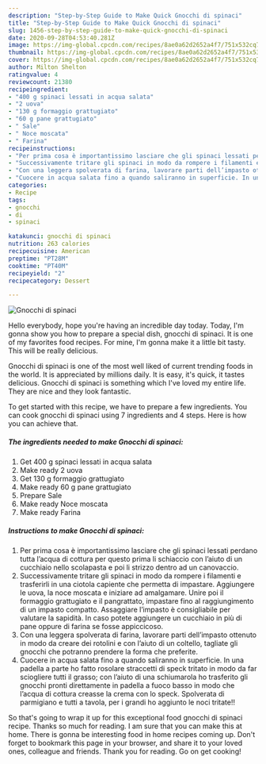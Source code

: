 ```yaml
---
description: "Step-by-Step Guide to Make Quick Gnocchi di spinaci"
title: "Step-by-Step Guide to Make Quick Gnocchi di spinaci"
slug: 1456-step-by-step-guide-to-make-quick-gnocchi-di-spinaci
date: 2020-09-28T04:53:40.281Z
image: https://img-global.cpcdn.com/recipes/8ae0a62d2652a4f7/751x532cq70/gnocchi-di-spinaci-recipe-main-photo.jpg
thumbnail: https://img-global.cpcdn.com/recipes/8ae0a62d2652a4f7/751x532cq70/gnocchi-di-spinaci-recipe-main-photo.jpg
cover: https://img-global.cpcdn.com/recipes/8ae0a62d2652a4f7/751x532cq70/gnocchi-di-spinaci-recipe-main-photo.jpg
author: Milton Shelton
ratingvalue: 4
reviewcount: 21380
recipeingredient:
- "400 g spinaci lessati in acqua salata"
- "2 uova"
- "130 g formaggio grattugiato"
- "60 g pane grattugiato"
- " Sale"
- " Noce moscata"
- " Farina"
recipeinstructions:
- "Per prima cosa è importantissimo lasciare che gli spinaci lessati perdano tutta l’acqua di cottura per questo prima li schiaccio con l’aiuto di un cucchiaio nello scolapasta e poi li strizzo dentro ad un canovaccio."
- "Successivamente tritare gli spinaci in modo da rompere i filamenti e trasferirli in una ciotola capiente che permetta di impastare. Aggiungere le uova, la noce moscata e iniziare ad amalgamare. Unire poi il formaggio grattugiato e il pangrattato, impastare fino al raggiungimento di un impasto compatto. Assaggiare l’impasto è consigliabile per valutare la sapidità. In caso potete aggiungere un cucchiaio in più di pane oppure di farina se fosse appiccicoso."
- "Con una leggera spolverata di farina, lavorare parti dell’impasto ottenuto in modo da creare dei rotolini e con l’aiuto di un coltello, tagliate gli gnocchi che potranno prendere la forma che preferite."
- "Cuocere in acqua salata fino a quando saliranno in superficie. In una padella a parte ho fatto rosolare straccetti di speck tritato in modo da far sciogliere tutti il grasso; con l’aiuto di una schiumarola ho trasferito gli gnocchi pronti direttamente in padella a fuoco basso in modo che l’acqua di cottura creasse la crema con lo speck. Spolverata di parmigiano e tutti a tavola, per i grandi ho aggiunto le noci tritate!!"
categories:
- Recipe
tags:
- gnocchi
- di
- spinaci

katakunci: gnocchi di spinaci 
nutrition: 263 calories
recipecuisine: American
preptime: "PT28M"
cooktime: "PT40M"
recipeyield: "2"
recipecategory: Dessert

---
```



![Gnocchi di spinaci](https://img-global.cpcdn.com/recipes/8ae0a62d2652a4f7/751x532cq70/gnocchi-di-spinaci-recipe-main-photo.jpg)

Hello everybody, hope you're having an incredible day today. Today, I'm gonna show you how to prepare a special dish, gnocchi di spinaci. It is one of my favorites food recipes. For mine, I'm gonna make it a little bit tasty. This will be really delicious.

Gnocchi di spinaci is one of the most well liked of current trending foods in the world. It is appreciated by millions daily. It is easy, it's quick, it tastes delicious. Gnocchi di spinaci is something which I've loved my entire life. They are nice and they look fantastic.




To get started with this recipe, we have to prepare a few ingredients. You can cook gnocchi di spinaci using 7 ingredients and 4 steps. Here is how you can achieve that.

<!--inarticleads1-->

##### The ingredients needed to make Gnocchi di spinaci:

1. Get 400 g spinaci lessati in acqua salata
1. Make ready 2 uova
1. Get 130 g formaggio grattugiato
1. Make ready 60 g pane grattugiato
1. Prepare  Sale
1. Make ready  Noce moscata
1. Make ready  Farina




<!--inarticleads2-->

##### Instructions to make Gnocchi di spinaci:

1. Per prima cosa è importantissimo lasciare che gli spinaci lessati perdano tutta l’acqua di cottura per questo prima li schiaccio con l’aiuto di un cucchiaio nello scolapasta e poi li strizzo dentro ad un canovaccio.
1. Successivamente tritare gli spinaci in modo da rompere i filamenti e trasferirli in una ciotola capiente che permetta di impastare. Aggiungere le uova, la noce moscata e iniziare ad amalgamare. Unire poi il formaggio grattugiato e il pangrattato, impastare fino al raggiungimento di un impasto compatto. Assaggiare l’impasto è consigliabile per valutare la sapidità. In caso potete aggiungere un cucchiaio in più di pane oppure di farina se fosse appiccicoso.
1. Con una leggera spolverata di farina, lavorare parti dell’impasto ottenuto in modo da creare dei rotolini e con l’aiuto di un coltello, tagliate gli gnocchi che potranno prendere la forma che preferite.
1. Cuocere in acqua salata fino a quando saliranno in superficie. In una padella a parte ho fatto rosolare straccetti di speck tritato in modo da far sciogliere tutti il grasso; con l’aiuto di una schiumarola ho trasferito gli gnocchi pronti direttamente in padella a fuoco basso in modo che l’acqua di cottura creasse la crema con lo speck. Spolverata di parmigiano e tutti a tavola, per i grandi ho aggiunto le noci tritate!!




So that's going to wrap it up for this exceptional food gnocchi di spinaci recipe. Thanks so much for reading. I am sure that you can make this at home. There is gonna be interesting food in home recipes coming up. Don't forget to bookmark this page in your browser, and share it to your loved ones, colleague and friends. Thank you for reading. Go on get cooking!
